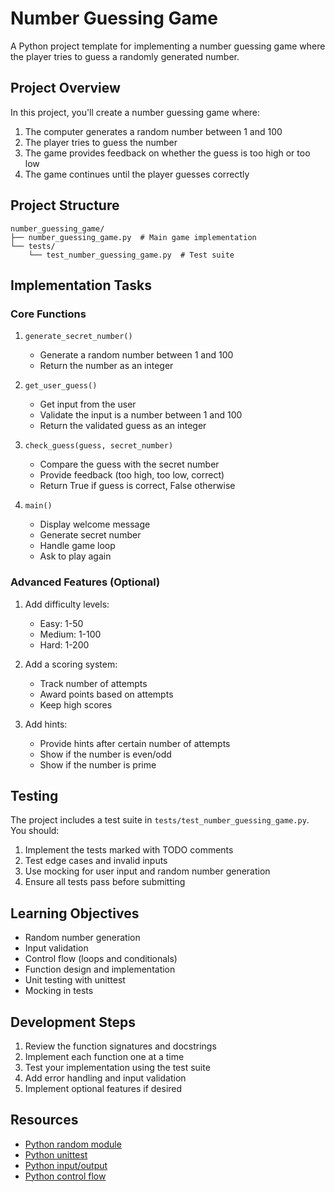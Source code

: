 # Number Guessing Game

A Python project template for implementing a number guessing game where the player tries to guess a randomly generated number.

## Project Overview

In this project, you'll create a number guessing game where:

1. The computer generates a random number between 1 and 100
2. The player tries to guess the number
3. The game provides feedback on whether the guess is too high or too low
4. The game continues until the player guesses correctly

## Project Structure

```
number_guessing_game/
├── number_guessing_game.py  # Main game implementation
└── tests/
    └── test_number_guessing_game.py  # Test suite
```

## Implementation Tasks

### Core Functions

1. `generate_secret_number()`

   - Generate a random number between 1 and 100
   - Return the number as an integer

2. `get_user_guess()`

   - Get input from the user
   - Validate the input is a number between 1 and 100
   - Return the validated guess as an integer

3. `check_guess(guess, secret_number)`

   - Compare the guess with the secret number
   - Provide feedback (too high, too low, correct)
   - Return True if guess is correct, False otherwise

4. `main()`
   - Display welcome message
   - Generate secret number
   - Handle game loop
   - Ask to play again

### Advanced Features (Optional)

1. Add difficulty levels:

   - Easy: 1-50
   - Medium: 1-100
   - Hard: 1-200

2. Add a scoring system:

   - Track number of attempts
   - Award points based on attempts
   - Keep high scores

3. Add hints:
   - Provide hints after certain number of attempts
   - Show if the number is even/odd
   - Show if the number is prime

## Testing

The project includes a test suite in `tests/test_number_guessing_game.py`. You should:

1. Implement the tests marked with TODO comments
2. Test edge cases and invalid inputs
3. Use mocking for user input and random number generation
4. Ensure all tests pass before submitting

## Learning Objectives

- Random number generation
- Input validation
- Control flow (loops and conditionals)
- Function design and implementation
- Unit testing with unittest
- Mocking in tests

## Development Steps

1. Review the function signatures and docstrings
2. Implement each function one at a time
3. Test your implementation using the test suite
4. Add error handling and input validation
5. Implement optional features if desired

## Resources

- [Python random module](https://docs.python.org/3/library/random.html)
- [Python unittest](https://docs.python.org/3/library/unittest.html)
- [Python input/output](https://docs.python.org/3/tutorial/inputoutput.html)
- [Python control flow](https://docs.python.org/3/tutorial/controlflow.html)
